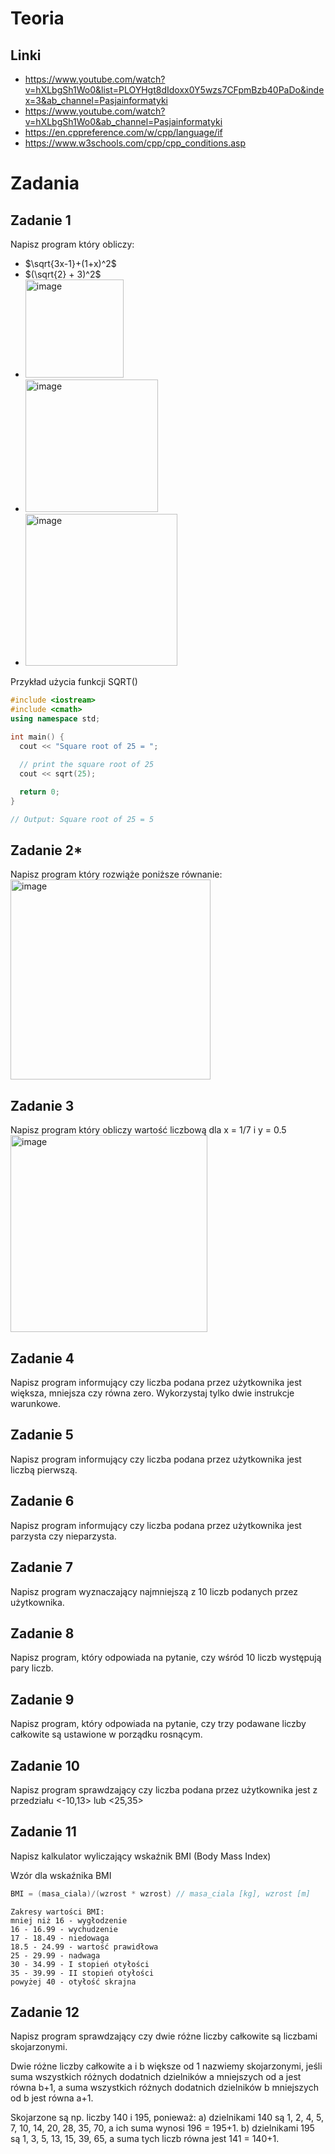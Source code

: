 # Teoria

## Linki
- https://www.youtube.com/watch?v=hXLbgSh1Wo0&list=PLOYHgt8dIdoxx0Y5wzs7CFpmBzb40PaDo&index=3&ab_channel=Pasjainformatyki
- https://www.youtube.com/watch?v=hXLbgSh1Wo0&ab_channel=Pasjainformatyki
- https://en.cppreference.com/w/cpp/language/if
- https://www.w3schools.com/cpp/cpp_conditions.asp

# Zadania

## Zadanie 1
Napisz program który obliczy:
- $\sqrt{3x-1}+(1+x)^2$
- $(\sqrt{2} + 3)^2$
- <img width="157" alt="image" src="https://user-images.githubusercontent.com/26519123/195828669-2fa6679b-fe2b-4e12-88bd-4189995866cd.png">
- <img width="212" alt="image" src="https://user-images.githubusercontent.com/26519123/195828752-330ed368-cf79-49da-bece-7fa8268273fc.png">
- <img width="243" alt="image" src="https://user-images.githubusercontent.com/26519123/195828829-2a9b75af-0dba-4f87-82d2-f692cd56d96b.png">

Przykład użycia funkcji SQRT()
```cpp
#include <iostream>
#include <cmath>
using namespace std;

int main() {
  cout << "Square root of 25 = ";
   
  // print the square root of 25
  cout << sqrt(25);

  return 0;
}

// Output: Square root of 25 = 5
```

## Zadanie 2*
Napisz program który rozwiąże poniższe równanie:
<img width="320" alt="image" src="https://user-images.githubusercontent.com/26519123/195822629-df3bfbc1-d157-4f03-96c6-eee148ee350d.png">

## Zadanie 3
Napisz program który obliczy wartość liczbową dla x = 1/7 i y = 0.5
<img width="315" alt="image" src="https://user-images.githubusercontent.com/26519123/195825547-a6be93c6-bf3b-445b-a585-c5b267b379a3.png">

## Zadanie 4
Napisz program informujący czy liczba podana przez użytkownika jest większa, mniejsza czy równa zero. 
Wykorzystaj tylko dwie instrukcje warunkowe.

## Zadanie 5
Napisz program informujący czy liczba podana przez użytkownika jest liczbą pierwszą.

## Zadanie 6
Napisz program informujący czy liczba podana przez użytkownika jest parzysta czy nieparzysta.

## Zadanie 7
Napisz program wyznaczający najmniejszą z 10 liczb podanych przez użytkownika.

## Zadanie 8
Napisz program, który odpowiada na pytanie, czy wśród 10 liczb występują pary liczb.

## Zadanie 9
Napisz program, który odpowiada na pytanie, czy trzy podawane liczby całkowite są ustawione w porządku rosnącym.

## Zadanie 10
Napisz program sprawdzający czy liczba podana przez użytkownika jest z przedziału <-10,13> lub <25,35>

## Zadanie 11
Napisz kalkulator wyliczający wskaźnik BMI (Body Mass Index)

Wzór dla wskaźnika BMI

```cpp
BMI = (masa_ciala)/(wzrost * wzrost) // masa_ciala [kg], wzrost [m]
```


```
Zakresy wartości BMI:
mniej niż 16 - wygłodzenie
16 - 16.99 - wychudzenie
17 - 18.49 - niedowaga
18.5 - 24.99 - wartość prawidłowa
25 - 29.99 - nadwaga
30 - 34.99 - I stopień otyłości
35 - 39.99 - II stopień otyłości
powyżej 40 - otyłość skrajna
```

## Zadanie 12
Napisz program sprawdzający czy dwie różne liczby całkowite są liczbami skojarzonymi.

Dwie różne liczby całkowite a i b większe od 1 nazwiemy skojarzonymi, 
jeśli suma wszystkich różnych dodatnich dzielników a mniejszych od a jest równa b+1, 
a suma wszystkich różnych dodatnich dzielników b mniejszych od b jest równa a+1.

Skojarzone są np. liczby 140 i 195, ponieważ:
a) dzielnikami 140 są 1, 2, 4, 5, 7, 10, 14, 20, 28, 35, 70, a ich suma wynosi 196 = 195+1.
b) dzielnikami 195 są 1, 3, 5, 13, 15, 39, 65, a suma tych liczb równa jest 141 = 140+1. 
